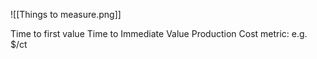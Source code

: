 ![[Things to measure.png]]

Time to first value
Time to Immediate Value
Production Cost metric: e.g. $/ct
